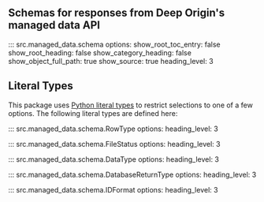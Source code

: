 ## Schemas for responses from Deep Origin's managed data API

::: src.managed_data.schema
    options:
      show_root_toc_entry: false
      show_root_heading: false
      show_category_heading: false
      show_object_full_path: true
      show_source: true
      heading_level: 3

## Literal Types

This package uses [Python literal types](https://typing.readthedocs.io/en/latest/spec/literal.html#literal-types) to restrict selections to one of a few options. The following literal types are defined here:

::: src.managed_data.schema.RowType
    options:
      heading_level: 3

::: src.managed_data.schema.FileStatus
    options:
      heading_level: 3

::: src.managed_data.schema.DataType
    options:
      heading_level: 3

::: src.managed_data.schema.DatabaseReturnType
    options:
      heading_level: 3

::: src.managed_data.schema.IDFormat
    options:
      heading_level: 3
